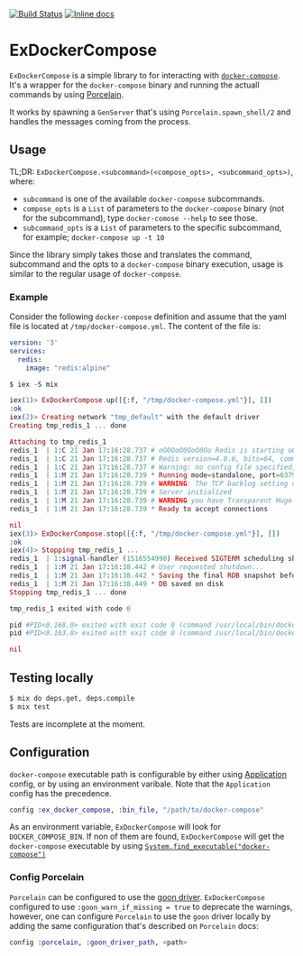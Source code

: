 [![Build Status](https://travis-ci.org/amitizle/ex_docker_compose.svg?branch=master)](https://travis-ci.org/amitizle/ex_docker_compose) [![Inline docs](http://inch-ci.org/github/amitizle/ex_docker_compose.svg)](http://inch-ci.org/github/amitizle/ex_docker_compose)

# ExDockerCompose

`ExDockerCompose` is a simple library to for interacting with [`docker-compose`](https://docs.docker.com/compose/).
It's a wrapper for the `docker-compose` binary and running the actuall commands by using [Porcelain](https://github.com/alco/porcelain).

It works by spawning a `GenServer` that's using `Porcelain.spawn_shell/2` and handles the messages coming from the
process.

## Usage

TL;DR: `ExDockerCompose.<subcommand>(<compose_opts>, <subcommand_opts>)`, where:

  * `subcommand` is one of the available `docker-compose` subcommands.
  * `compose_opts` is a `List` of parameters to the `docker-compose` binary (not for the subcommand), type `docker-comose --help` to see those.
  * `subcommand_opts` is a `List` of parameters to the specific subcommand, for example; `docker-compose up -t 10`

Since the library simply takes those and translates the command, subcommand and the opts to a `docker-compose` binary execution,
usage is similar to the regular usage of `docker-compose`.

### Example

Consider the following `docker-compose` definition and assume that the yaml file is
located at `/tmp/docker-compose.yml`. The content of the file is:

```yaml
version: '3'
services:
  redis:
    image: "redis:alpine"
```

```elixir
$ iex -S mix

iex(1)> ExDockerCompose.up([{:f, "/tmp/docker-compose.yml"}], [])
:ok
iex(2)> Creating network "tmp_default" with the default driver
Creating tmp_redis_1 ... done

Attaching to tmp_redis_1
redis_1  | 1:C 21 Jan 17:16:28.737 # oO0OoO0OoO0Oo Redis is starting oO0OoO0OoO0Oo
redis_1  | 1:C 21 Jan 17:16:28.737 # Redis version=4.0.6, bits=64, commit=00000000, modified=0, pid=1, just started
redis_1  | 1:C 21 Jan 17:16:28.737 # Warning: no config file specified, using the default config. In order to specify a config file use redis-server /path/to/redis.conf
redis_1  | 1:M 21 Jan 17:16:28.739 * Running mode=standalone, port=6379.
redis_1  | 1:M 21 Jan 17:16:28.739 # WARNING: The TCP backlog setting of 511 cannot be enforced because /proc/sys/net/core/somaxconn is set to the lower value of 128.
redis_1  | 1:M 21 Jan 17:16:28.739 # Server initialized
redis_1  | 1:M 21 Jan 17:16:28.739 # WARNING you have Transparent Huge Pages (THP) support enabled in your kernel. This will create latency and memory usage issues with Redis. To fix this issue run the command 'echo never > /sys/kernel/mm/transparent_hugepage/enabled' as root, and add it to your /etc/rc.local in order to retain the setting after a reboot. Redis must be restarted after THP is disabled.
redis_1  | 1:M 21 Jan 17:16:28.739 * Ready to accept connections

nil
iex(3)> ExDockerCompose.stop([{:f, "/tmp/docker-compose.yml"}], [])
:ok
iex(4)> Stopping tmp_redis_1 ...
redis_1  | 1:signal-handler (1516554998) Received SIGTERM scheduling shutdown...
redis_1  | 1:M 21 Jan 17:16:38.442 # User requested shutdown...
redis_1  | 1:M 21 Jan 17:16:38.442 * Saving the final RDB snapshot before exiting.
redis_1  | 1:M 21 Jan 17:16:38.449 * DB saved on disk
Stopping tmp_redis_1 ... done

tmp_redis_1 exited with code 0

pid #PID<0.168.0> exited with exit code 0 (command /usr/local/bin/docker-compose -f /tmp/docker-compose.yml stop)
pid #PID<0.163.0> exited with exit code 0 (command /usr/local/bin/docker-compose -f /tmp/docker-compose.yml up)

nil
```

## Testing locally

```bash
$ mix do deps.get, deps.compile
$ mix test
```

Tests are incomplete at the moment.

## Configuration

`docker-compose` executable path is configurable by either using [Application](https://hexdocs.pm/elixir/Application.html#get_env/3)
config, or by using an environment varibale.
Note that the `Application` config has the precedence.

```elixir
config :ex_docker_compose, :bin_file, "/path/to/docker-compose"
```

As an environment variable, `ExDockerCompose` will look for `DOCKER_COMPOSE_BIN`.
If non of them are found, `ExDockerCompose` will get the `docker-compose` executable by using
[`System.find_executable("docker-compose")`](https://hexdocs.pm/elixir/System.html#find_executable/1)

### Config Porcelain

`Porcelain` can be configured to use the [goon driver](https://github.com/alco/porcelain#configuring-the-goon-driver).
`ExDockerCompose` configured to use `:goon_warn_if_missing = true` to deprecate the warnings, however, one can configure
`Porcelain` to use the `goon` driver locally by adding the same configuration that's described on `Porcelain` docs:

```elixir
config :porcelain, :goon_driver_path, <path>
```
